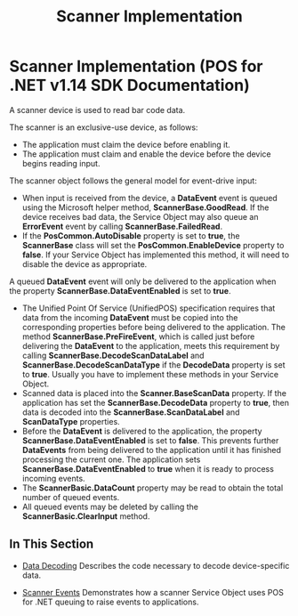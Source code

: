 ﻿---
title: Scanner Implementation
description: Scanner Implementation (POS for .NET v1.14 SDK Documentation)
ms.date: 03/03/2014
ms.topic: how-to
ms.custom: "pos-restored-from-archive,UpdateFrequency5"
---

# Scanner Implementation (POS for .NET v1.14 SDK Documentation)

A scanner device is used to read bar code data.

The scanner is an exclusive-use device, as follows:

- The application must claim the device before enabling it.
- The application must claim and enable the device before the device begins reading input.

The scanner object follows the general model for event-drive input:

- When input is received from the device, a **DataEvent** event is queued using the Microsoft helper method, **ScannerBase.GoodRead**. If the device receives bad data, the Service Object may also queue an **ErrorEvent** event by calling **ScannerBase.FailedRead**.
- If the **PosCommon.AutoDisable** property is set to **true**, the **ScannerBase** class will set the **PosCommon.EnableDevice** property to **false**. If your Service Object has implemented this method, it will need to disable the device as appropriate.

A queued **DataEvent** event will only be delivered to the application when the property **ScannerBase.DataEventEnabled** is set to **true**.

- The Unified Point Of Service (UnifiedPOS) specification requires that data from the incoming **DataEvent** must be copied into the corresponding properties before being delivered to the application. The method **ScannerBase.PreFireEvent**, which is called just before delivering the **DataEvent** to the application, meets this requirement by calling **ScannerBase.DecodeScanDataLabel** and **ScannerBase.DecodeScanDataType** if the **DecodeData** property is set to **true**. Usually you have to implement these methods in your Service Object.
- Scanned data is placed into the **Scanner.BaseScanData** property. If the application has set the **ScannerBase.DecodeData** property to **true**, then data is decoded into the **ScannerBase.ScanDataLabel** and **ScanDataType** properties.
- Before the **DataEvent** is delivered to the application, the property **ScannerBase.DataEventEnabled** is set to **false**. This prevents further **DataEvents** from being delivered to the application until it has finished processing the current one. The application sets **ScannerBase.DataEventEnabled** to **true** when it is ready to process incoming events.
- The **ScannerBasic.DataCount** property may be read to obtain the total number of queued events.
- All queued events may be deleted by calling the **ScannerBasic.ClearInput** method.

## In This Section

- [Data Decoding](data-decoding.md)
    Describes the code necessary to decode device-specific data.

- [Scanner Events](scanner-events.md)
    Demonstrates how a scanner Service Object uses POS for .NET queuing to raise events to applications.

